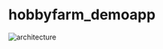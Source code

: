 # hobbyfarm_demoapp
![architecture](https://raw.githubusercontent.com/brooksphilip/hobbyfarm_demoapp/main/img/arch1.svg)